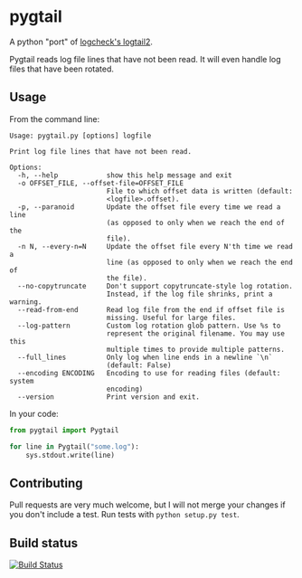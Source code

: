 pygtail
=======

A python "port" of [logcheck's logtail2](http://logcheck.org).

Pygtail reads log file lines that have not been read. It will even handle log
files that have been rotated.

Usage
-----

From the command line:

    Usage: pygtail.py [options] logfile

    Print log file lines that have not been read.

    Options:
      -h, --help            show this help message and exit
      -o OFFSET_FILE, --offset-file=OFFSET_FILE
                            File to which offset data is written (default:
                            <logfile>.offset).
      -p, --paranoid        Update the offset file every time we read a line
                            (as opposed to only when we reach the end of the
                            file).
      -n N, --every-n=N     Update the offset file every N'th time we read a
                            line (as opposed to only when we reach the end of
                            the file).
      --no-copytruncate     Don't support copytruncate-style log rotation.
                            Instead, if the log file shrinks, print a warning.
      --read-from-end       Read log file from the end if offset file is
                            missing. Useful for large files.
      --log-pattern         Custom log rotation glob pattern. Use %s to
                            represent the original filename. You may use this
                            multiple times to provide multiple patterns.
      --full_lines          Only log when line ends in a newline `\n`
                            (default: False)
      --encoding ENCODING   Encoding to use for reading files (default: system
                            encoding)
      --version             Print version and exit.

In your code:

```python
from pygtail import Pygtail

for line in Pygtail("some.log"):
    sys.stdout.write(line)
```

Contributing
------------

Pull requests are very much welcome, but I will not merge your changes if you don't include a test. Run tests with `python setup.py test`.

Build status
------------

[![Build Status](https://secure.travis-ci.org/bgreenlee/pygtail.png)](http://travis-ci.org/bgreenlee/pygtail)


